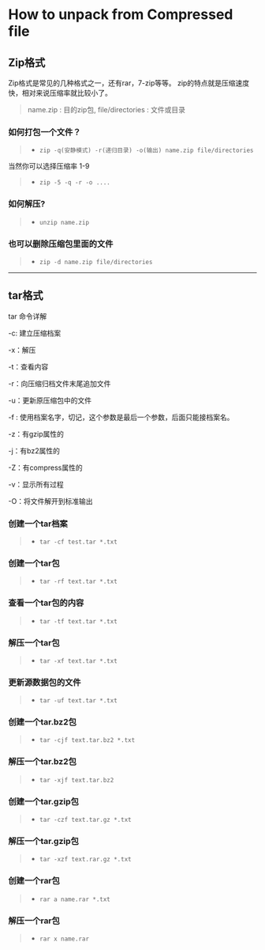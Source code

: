 # How to unpack from Compressed file

## Zip格式

Zip格式是常见的几种格式之一，还有rar，7-zip等等。
zip的特点就是压缩速度快，相对来说压缩率就比较小了。

>name.zip : 目的zip包, file/directories : 文件或目录
### 如何打包一个文件？
> * `zip -q(安静模式) -r(递归目录) -o(输出) name.zip file/directories`

当然你可以选择压缩率 1-9
> * `zip -5 -q -r -o ....`

### 如何解压?
> * `unzip name.zip`

### 也可以删除压缩包里面的文件

> * `zip -d name.zip file/directories`

---

## tar格式
tar 命令详解

-c: 建立压缩档案

-x：解压

-t：查看内容

-r：向压缩归档文件末尾追加文件

-u：更新原压缩包中的文件

-f : 使用档案名字，切记，这个参数是最后一个参数，后面只能接档案名。

-z：有gzip属性的

-j：有bz2属性的

-Z：有compress属性的

-v：显示所有过程

-O：将文件解开到标准输出

### 创建一个tar档案
> * `tar -cf test.tar *.txt`

### 创建一个tar包
> * `tar -rf text.tar *.txt`

### 查看一个tar包的内容
> * `tar -tf text.tar *.txt`

### 解压一个tar包
> * `tar -xf text.tar *.txt`

### 更新源数据包的文件
> * `tar -uf text.tar *.txt`

### 创建一个tar.bz2包
> * `tar -cjf text.tar.bz2 *.txt`

### 解压一个tar.bz2包
> * `tar -xjf text.tar.bz2`

### 创建一个tar.gzip包
> * `tar -czf text.tar.gz *.txt`

### 解压一个tar.gzip包
> * `tar -xzf text.rar.gz *.txt`

### 创建一个rar包
> * `rar a name.rar *.txt`

### 解压一个rar包
> * `rar x name.rar`